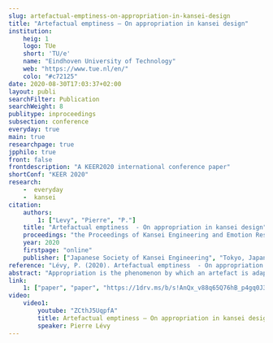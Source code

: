 ```yaml
---
slug: artefactual-emptiness-on-appropriation-in-kansei-design
title: "Artefactual emptiness – On appropriation in kansei design"
institution:
    heig: 1
    logo: TUe
    short: 'TU/e'
    name: "Eindhoven University of Technology"
    web: "https://www.tue.nl/en/"
    colo: "#c72125"
date: 2020-08-30T17:03:37+02:00
layout: publi
searchFilter: Publication
searchWeight: 8
publitype: inproceedings
subsection: conference
everyday: true
main: true
researchpage: true
jpphilo: true
front: false
frontdescription: "A KEER2020 international conference paper"
shortConf: "KEER 2020"
research:
    -  everyday
    -  kansei
citation:
    authors:
        1: ["Levy", "Pierre", "P."]
    title: "Artefactual emptiness  - On appropriation in kansei design"
    proceedings: "the Proceedings of Kansei Engineering and Emotion Research International Conference 2020 - KEER2020"
    year: 2020
    firstpage: "online"
    publisher: ["Japanese Society of Kansei Engineering", "Tokyo, Japan"]
reference: "Lévy, P. (2020). Artefactual emptiness  - On appropriation in kansei design. Proceedings of Kansei Engineering and Emotion Research International Conference 2020, KEER2020. Tokyo, Japan: Japan Society of Kansei Engineering."
abstract: "Appropriation is the phenomenon by which an artefact is adapted for a specific use, distinct from the original design intention. By essence, it cannot be planned by design. However, it is a major aspect in the experience one may have in interaction with an artefact, as it leads to the feelings of ownership and to the effective situatedness of the artefact. It is therefore significantly contributing to designing for sustainability and for the everyday. This paper intends to address how design can consider the possibility of appropriation. Taking a kansei design approach, inspired from the nishidian philosophy on perception, we introduce the notion of artefactual emptiness as a space provided by design and left to the user to adapt the artefact for its integration in the habitability of the world. This space is made accessible and inviting by involving irregularities, suggested by Yanagi Soetsu as a means towards beauty, and implemented in design through micro-considerations and micro-frictions. Artefactual emptiness leads to beauty in experience, expected from a kansei perspective and made possible by kansei design. This work on appropriation through kansei design also leads to question the attention appropriation should have in other domains of kansei research, especially kansei evaluation. It calls for finding ways in kansei research to evaluate over time the kansei effect of appropriation on experience."
link:
    1: ["paper", "paper", "https://1drv.ms/b/s!AnQx_v88q65Q76hB_p4gq0J3cJXTzA?e=gLKaio"]
video:
    video1:
        youtube: "ZCthJ5UqpfA"
        title: Artefactual emptiness – On appropriation in kansei design
        speaker: Pierre Lévy
---
```

